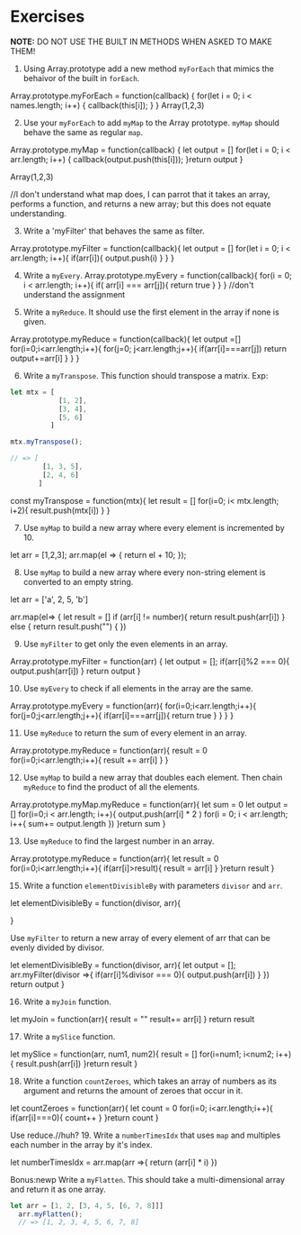 # Exercises

__NOTE:__ DO NOT USE THE BUILT IN METHODS WHEN ASKED TO MAKE THEM!

1. Using Array.prototype add a new method `myForEach` that mimics the behaivor of the built in `forEach`.

Array.prototype.myForEach = function(callback) {
for(let i = 0; i < names.length; i++) {
   callback(this[i]);
}
}
Array(1,2,3)

2. Use your `myForEach` to add `myMap` to the Array prototype. `myMap` should behave the same as regular `map`.

Array.prototype.myMap = function(callback) {
  let output = []
for(let i = 0; i < arr.length; i++) {
    callback(output.push(this[i]));
}return output
}

Array(1,2,3)

//I don't understand what map does, I can parrot that it takes an array, performs a function, and returns a new array; but this does not equate understanding.

3. Write a 'myFilter' that behaves the same as filter.

Array.prototype.myFilter = function(callback){
  let output = []
  for(let i = 0; i < arr.length; i++){
    if(arr[i]){
      output.push(i)
    }
  }
}

4. Write a `myEvery`.
Array.prototype.myEvery = function(callback){
  for(i = 0; i < arr.length; i++){
    if( arr[i] === arr[j]){
      return true
    }
  }
}
//don't understand the assignment

5. Write a `myReduce`. It should use the first element in the array if none is given.

Array.prototype.myReduce = function(callback){
  let output =[]
  for(i=0;i<arr.length;i++){
    for(j=0; j<arr.length;j++){
      if(arr[i]===arr[j])
      return output+=arr[i]
    }
  }
}



6. Write a `myTranspose`. This function should transpose a matrix. Exp:
```js
let mtx = [
            [1, 2],
            [3, 4],
            [5, 6]
          ]

mtx.myTranspose();

// => [
        [1, 3, 5],
        [2, 4, 6]
       ]
```
const myTranspose = function(mtx){
  let result = []
  for(i=0; i< mtx.length; i+2){
    result.push(mtx[i])
  }
}

7. Use `myMap` to build a new array where every element is incremented by 10.

let arr = [1,2,3];
arr.map(el => {
  return el + 10;
  });

8. Use `myMap` to build a new array where every non-string element is converted to an empty string.

let arr = ['a', 2, 5, 'b']

arr.map(el=> {
  let result = []
  if (arr[i] != number){
  return result.push(arr[i])
  } else {
    return result.push("")
{
    })

9. Use `myFilter` to get only the even elements in an array.

Array.prototype.myFilter = function(arr) {
  let output = [];
  if(arr[i]%2 === 0){
    output.push(arr[i])
  }
  return output
}

10. Use `myEvery` to check if all elements in the array are the same.

Array.prototype.myEvery = function(arr){
  for(i=0;i<arr.length;i++){
    for(j=0;j<arr.length;j++){
      if(arr[i]===arr[j]){
        return true
      }
    }
  }
}


11. Use `myReduce` to return the sum of every element in an array.

Array.prototype.myReduce = function(arr){
  result = 0
  for(i=0;i<arr.length;i++){
    result += arr[i]
  }
}

12. Use `myMap` to build a new array that doubles each element. Then chain `myReduce` to find the product of all the elements.

Array.prototype.myMap.myReduce = function(arr){
let sum = 0
  let output = []
  for(i=0;i < arr.length; i++){
    output.push(arr[i] * 2 )
    for(i = 0; i < arr.length; i++{
      sum+= output.length
      })
  }return sum
}

13. Use `myReduce` to find the largest number in an array.

Array.prototype.myReduce = function(arr){
  let result = 0
  for(i=0;i<arr.length;i++){
  if(arr[i]>result){
    result = arr[i]
  }
}return result
}

15. Write a function `elementDivisibleBy` with parameters `divisor` and `arr`.

let elementDivisibleBy = function(divisor, arr){

}

Use `myFilter` to return a new array of every element of arr that can be evenly divided by divisor.

let elementDivisibleBy = function(divisor, arr){
  let output = [];
  arr.myFilter(divisor =>{
    if(arr[i]%divisor === 0){
    output.push(arr[i])
  }
    })
    return output
}


16. Write a `myJoin` function.

let myJoin = function(arr){
result = ""
  result+= arr[i]
}
return result

17. Write a `mySlice` function.

let mySlice = function(arr, num1, num2){
  result = []
  for(i=num1; i<num2; i++){
    result.push(arr[i])
  }return result
}

18. Write a function `countZeroes`, which takes an array of numbers as its argument and returns the amount of zeroes that occur in it.

let countZeroes = function(arr){
  let count = 0
  for(i=0; i<arr.length;i++){
    if(arr[i]===0){
      count++
    }
  }return count
}

Use reduce.//huh?
19. Write a `numberTimesIdx` that uses `map` and multiples each number in the array by it's index.

let numberTimesIdx = arr.map(arr =>{
  return (arr[i] * i)
})

Bonus:newp Write a `myFlatten`. This should take a multi-dimensional array and return it as one array.
```js
let arr = [1, 2, [3, 4, 5, [6, 7, 8]]]
  arr.myFlatten();
  // => [1, 2, 3, 4, 5, 6, 7, 8]
```
